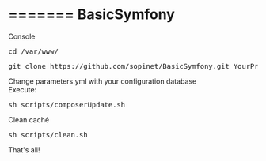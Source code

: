 
=======
BasicSymfony
============
Console
<pre>cd /var/www/</pre>
<pre>git clone https://github.com/sopinet/BasicSymfony.git YourProjectName</pre>

Change parameters.yml with your configuration database<br>
Execute: 
<pre>sh scripts/composerUpdate.sh</pre>

Clean caché
<pre>sh scripts/clean.sh</pre>
That's all!
